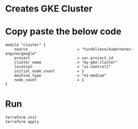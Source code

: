 # Creates GKE Cluster

# Copy paste the below code
```
module "cluster" {
    source                      = "turdalieva/kubernetes-engine/google"
    project                     = var.project_id
    cluster_name                = "my-gke-cluster"
    location                    = "us-central1"
    initial_node_count          = 1
    machine_type                = "e2-medium"
    node_count                  = 1
}
```

# Run
```
terraform init 
terraform apply 
```
